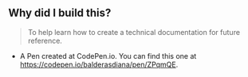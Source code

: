  ## Why did I build this?
 > To help learn how to create a technical documentation for future reference.
 * A Pen created at CodePen.io. You can find this one at https://codepen.io/balderasdiana/pen/ZPqmQE.


